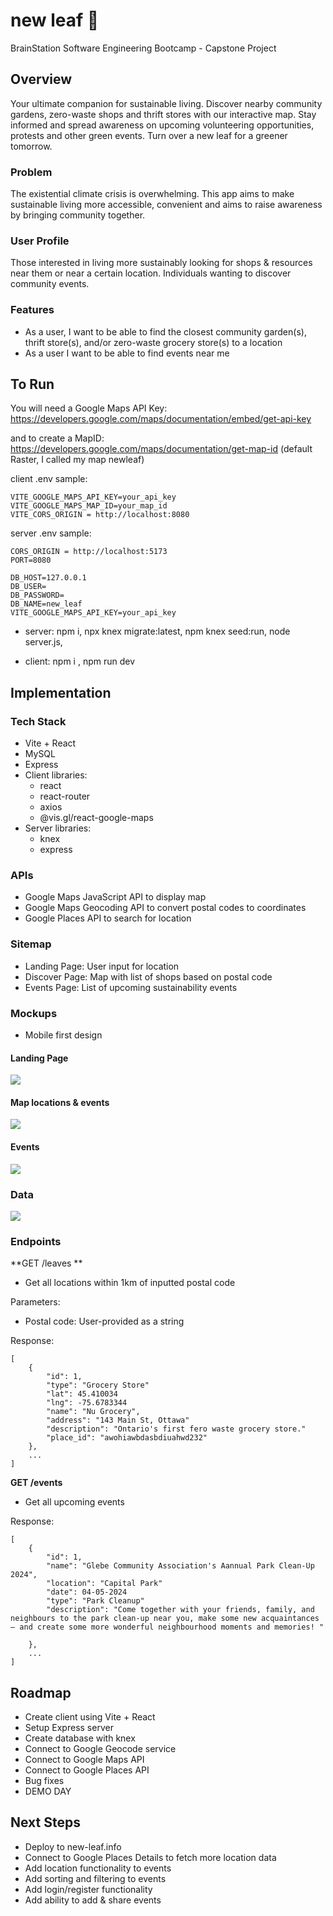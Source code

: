 # new leaf :leaves:

BrainStation Software Engineering Bootcamp - Capstone Project

## Overview

Your ultimate companion for sustainable living. Discover nearby community gardens, zero-waste shops and thrift stores with our interactive map. Stay informed and spread awareness on upcoming volunteering opportunities, protests and other green events. Turn over a new leaf for a greener tomorrow.

### Problem

The existential climate crisis is overwhelming. This app aims to make sustainable living more accessible, convenient and aims to raise awareness by bringing community together.

### User Profile

Those interested in living more sustainably looking for shops & resources near them or near a certain location. Individuals wanting to discover community events.

### Features

- As a user, I want to be able to find the closest community garden(s), thrift store(s), and/or zero-waste grocery store(s) to a location
- As a user I want to be able to find events near me

## To Run

You will need a Google Maps API Key:
https://developers.google.com/maps/documentation/embed/get-api-key

and to create a MapID:
https://developers.google.com/maps/documentation/get-map-id
(default Raster, I called my map newleaf)

client .env sample:
```
VITE_GOOGLE_MAPS_API_KEY=your_api_key
VITE_GOOGLE_MAPS_MAP_ID=your_map_id
VITE_CORS_ORIGIN = http://localhost:8080
```

server .env sample:
```
CORS_ORIGIN = http://localhost:5173
PORT=8080

DB_HOST=127.0.0.1
DB_USER=
DB_PASSWORD=
DB_NAME=new_leaf
VITE_GOOGLE_MAPS_API_KEY=your_api_key
```

- server: npm i, npx knex migrate:latest, npm knex seed:run, node server.js,
  
- client: npm i , npm run dev
  

## Implementation

### Tech Stack

- Vite + React
- MySQL
- Express
- Client libraries:
  - react
  - react-router
  - axios
  - @vis.gl/react-google-maps
- Server libraries:
  - knex
  - express

### APIs

- Google Maps JavaScript API to display map
- Google Maps Geocoding API to convert postal codes to coordinates
- Google Places API to search for location

### Sitemap

- Landing Page: User input for location
- Discover Page: Map with list of shops based on postal code
- Events Page: List of upcoming sustainability events

### Mockups

- Mobile first design

#### Landing Page

![](/assets/mockups/landing_page.png)

#### Map locations & events

![](/assets/mockups/discover_page.png)

#### Events

![](/assets/mockups/events_page.png)

### Data

![](/assets/mockups/draw-sql.png)

### Endpoints

**GET /leaves **

- Get all locations within 1km of inputted postal code

Parameters:

- Postal code: User-provided as a string

Response:

```
[
    {
        "id": 1,
        "type": "Grocery Store"
        "lat": 45.410034
        "lng": -75.6783344
        "name": "Nu Grocery",
        "address": "143 Main St, Ottawa"
        "description": "Ontario's first fero waste grocery store."
        "place_id": "awohiawbdasbdiuahwd232"
    },
    ...
]
```

**GET /events** 

- Get all upcoming events 

Response:

```
[
    {
        "id": 1,
        "name": "Glebe Community Association's Aannual Park Clean-Up 2024",
        "location": "Capital Park"
        "date": 04-05-2024
        "type": "Park Cleanup"
        "description": "Come together with your friends, family, and neighbours to the park clean-up near you, make some new acquaintances  – and create some more wonderful neighbourhood moments and memories! "

    },
    ...
]
```
## Roadmap

- Create client using Vite + React
- Setup Express server
- Create database with knex
- Connect to Google Geocode service
- Connect to Google Maps API
- Connect to Google Places API
- Bug fixes
- DEMO DAY

## Next Steps

- Deploy to new-leaf.info 
- Connect to Google Places Details to fetch more location data
- Add location functionality to events
- Add sorting and filtering to events
- Add login/register functionality
- Add ability to add & share events 
